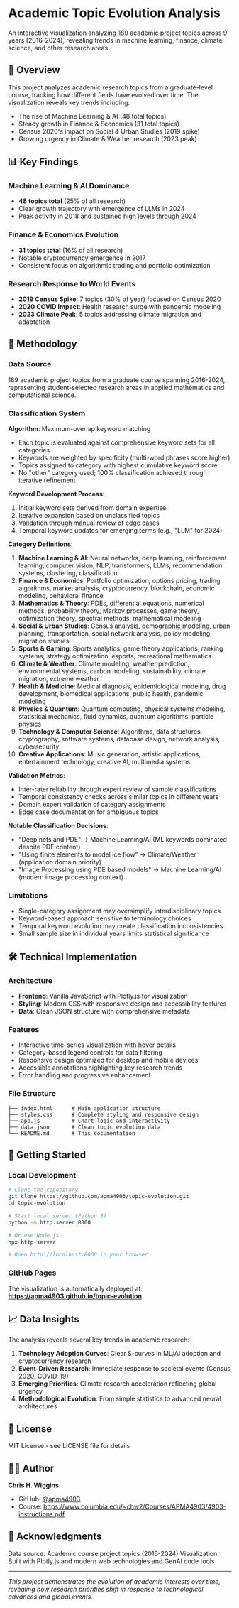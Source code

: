 # Academic Topic Evolution Analysis

An interactive visualization analyzing 189 academic project topics across 9 years (2016-2024), revealing trends in machine learning, finance, climate science, and other research areas.

## 🎯 Overview

This project analyzes academic research topics from a graduate-level course, tracking how different fields have evolved over time. The visualization reveals key trends including:

- The rise of Machine Learning & AI (48 total topics)
- Steady growth in Finance & Economics (31 total topics)  
- Census 2020's impact on Social & Urban Studies (2019 spike)
- Growing urgency in Climate & Weather research (2023 peak)

## 📊 Key Findings

### Machine Learning & AI Dominance
- **48 topics total** (25% of all research)
- Clear growth trajectory with emergence of LLMs in 2024
- Peak activity in 2018 and sustained high levels through 2024

### Finance & Economics Evolution
- **31 topics total** (16% of all research)
- Notable cryptocurrency emergence in 2017
- Consistent focus on algorithmic trading and portfolio optimization

### Research Response to World Events
- **2019 Census Spike**: 7 topics (30% of year) focused on Census 2020
- **2020 COVID Impact**: Health research surge with pandemic modeling
- **2023 Climate Peak**: 5 topics addressing climate migration and adaptation

## 🔬 Methodology

### Data Source
189 academic project topics from a graduate course spanning 2016-2024, representing student-selected research areas in applied mathematics and computational science.

### Classification System

**Algorithm**: Maximum-overlap keyword matching
- Each topic is evaluated against comprehensive keyword sets for all categories
- Keywords are weighted by specificity (multi-word phrases score higher)
- Topics assigned to category with highest cumulative keyword score
- No "other" category used; 100% classification achieved through iterative refinement

**Keyword Development Process**:
1. Initial keyword sets derived from domain expertise
2. Iterative expansion based on unclassified topics
3. Validation through manual review of edge cases
4. Temporal keyword updates for emerging terms (e.g., "LLM" for 2024)

**Category Definitions**:

1. **Machine Learning & AI**: Neural networks, deep learning, reinforcement learning, computer vision, NLP, transformers, LLMs, recommendation systems, clustering, classification
2. **Finance & Economics**: Portfolio optimization, options pricing, trading algorithms, market analysis, cryptocurrency, blockchain, economic modeling, behavioral finance
3. **Mathematics & Theory**: PDEs, differential equations, numerical methods, probability theory, Markov processes, game theory, optimization theory, spectral methods, mathematical modeling
4. **Social & Urban Studies**: Census analysis, demographic modeling, urban planning, transportation, social network analysis, policy modeling, migration studies
5. **Sports & Gaming**: Sports analytics, game theory applications, ranking systems, strategy optimization, esports, recreational mathematics
6. **Climate & Weather**: Climate modeling, weather prediction, environmental systems, carbon modeling, sustainability, climate migration, extreme weather
7. **Health & Medicine**: Medical diagnosis, epidemiological modeling, drug development, biomedical applications, public health, pandemic modeling
8. **Physics & Quantum**: Quantum computing, physical systems modeling, statistical mechanics, fluid dynamics, quantum algorithms, particle physics
9. **Technology & Computer Science**: Algorithms, data structures, cryptography, software systems, database design, network analysis, cybersecurity
10. **Creative Applications**: Music generation, artistic applications, entertainment technology, creative AI, multimedia systems

**Validation Metrics**:
- Inter-rater reliability through expert review of sample classifications
- Temporal consistency checks across similar topics in different years
- Domain expert validation of category assignments
- Edge case documentation for ambiguous topics

**Notable Classification Decisions**:
- "Deep nets and PDE" → Machine Learning/AI (ML keywords dominated despite PDE content)
- "Using finite elements to model ice flow" → Climate/Weather (application domain priority)
- "Image Processing using PDE based models" → Machine Learning/AI (modern image processing context)

### Limitations
- Single-category assignment may oversimplify interdisciplinary topics
- Keyword-based approach sensitive to terminology choices
- Temporal keyword evolution may create classification inconsistencies
- Small sample size in individual years limits statistical significance

## 🛠 Technical Implementation

### Architecture
- **Frontend**: Vanilla JavaScript with Plotly.js for visualization
- **Styling**: Modern CSS with responsive design and accessibility features
- **Data**: Clean JSON structure with comprehensive metadata

### Features
- Interactive time-series visualization with hover details
- Category-based legend controls for data filtering
- Responsive design optimized for desktop and mobile devices
- Accessible annotations highlighting key research trends
- Error handling and progressive enhancement

### File Structure
```
├── index.html      # Main application structure
├── styles.css      # Complete styling and responsive design
├── app.js          # Chart logic and interactivity  
├── data.json       # Clean topic evolution data
└── README.md       # This documentation
```

## 🚀 Getting Started

### Local Development
```bash
# Clone the repository
git clone https://github.com/apma4903/topic-evolution.git
cd topic-evolution

# Start local server (Python 3)
python -m http.server 8000

# Or use Node.js
npx http-server

# Open http://localhost:8000 in your browser
```

### GitHub Pages
The visualization is automatically deployed at:
**https://apma4903.github.io/topic-evolution**

## 📈 Data Insights

The analysis reveals several key trends in academic research:

1. **Technology Adoption Curves**: Clear S-curves in ML/AI adoption and cryptocurrency research
2. **Event-Driven Research**: Immediate response to societal events (Census 2020, COVID-19)
3. **Emerging Priorities**: Climate research acceleration reflecting global urgency
4. **Methodological Evolution**: From simple statistics to advanced neural architectures

## 📝 License

MIT License - see LICENSE file for details

## 👨‍💻 Author

**Chris H. Wiggins**
- GitHub: [@apma4903](https://github.com/apma4903)
- Course: https://www.columbia.edu/~chw2/Courses/APMA4903/4903-instructions.pdf

## 🙏 Acknowledgments

Data source: Academic course project topics (2016-2024)
Visualization: Built with Plotly.js and modern web technologies and GenAI code tools

---

*This project demonstrates the evolution of academic interests over time, revealing how research priorities shift in response to technological advances and global events.*
